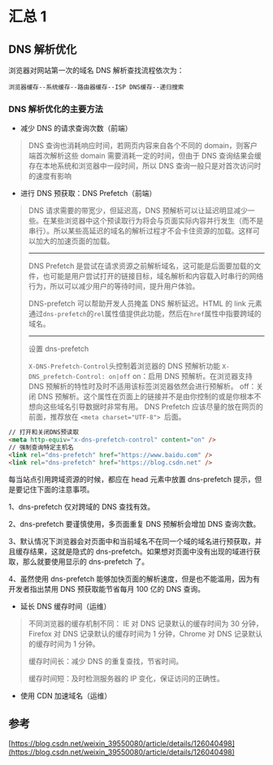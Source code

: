 # 汇总 1

## DNS 解析优化

浏览器对网站第一次的域名 DNS 解析查找流程依次为：

`浏览器缓存--系统缓存--路由器缓存--ISP DNS缓存--递归搜索`

### DNS 解析优化的主要方法

- 减少 DNS 的请求查询次数（前端）

> DNS 查询也消耗响应时间，若网页内容来自各个不同的 domain，则客户端首次解析这些 domain 需要消耗一定的时间，但由于 DNS 查询结果会缓存在本地系统和浏览器中一段时间，所以 DNS 查询一般只是对首次访问时的速度有影响

- 进行 DNS 预获取：DNS Prefetch（前端）

> DNS 请求需要的带宽少，但延迟高，DNS 预解析可以让延迟明显减少一些。在某些浏览器中这个预读取行为将会与页面实际内容并行发生（而不是串行）。所以某些高延迟的域名的解析过程才不会卡住资源的加载。这样可以加大的加速页面的加载。
>
> ---
>
> DNS Prefetch 是尝试在请求资源之前解析域名，这可能是后面要加载的文件，也可能是用户尝试打开的链接目标，域名解析和内容载入时串行的网络行为，所以可以减少用户的等待时间，提升用户体验。
>
> DNS-prefetch 可以帮助开发人员掩盖 DNS 解析延迟。HTML 的 link 元素通过`dns-prefetch`的`rel`属性值提供此功能，然后在`href`属性中指要跨域的域名。
>
> ---
>
> 设置 dns-prefetch
>
> `X-DNS-Prefetch-Control`头控制着浏览器的 DNS 预解析功能
> `X-DNS_prefetch-Control: on|off`
> on：启用 DNS 预解析。在浏览器支持 DNS 预解析的特性时及时不适用该标签浏览器依然会进行预解析。
> off：关闭 DNS 预解析。这个属性在页面上的链接并不是由你控制的或是你根本不想向这些域名引导数据时非常有用。
> DNS Prefetch 应该尽量的放在网页的前面，推荐放在 `<meta charset="UTF-8"> `后面。

```html
// 打开和关闭DNS预读取
<meta http-equiv="x-dns-prefetch-control" content="on" />
// 强制查询特定主机名
<link rel="dns-prefetch" href="https://www.baidu.com" />
<link rel="dns-prefetch" href="https://blog.csdn.net" />
```

每当站点引用跨域资源的时候，都应在 head 元素中放置 dns-prefetch 提示，但是要记住下面的注意事项。

1、dns-prefetch 仅对跨域的 DNS 查找有效。

2、dns-prefetch 要谨慎使用，多页面重复 DNS 预解析会增加 DNS 查询次数。

3、默认情况下浏览器会对页面中和当前域名不在同一个域的域名进行预获取，并且缓存结果，这就是隐式的 dns-prefetch。如果想对页面中没有出现的域进行获取，那么就要使用显示的 dns-prefetch 了。

4、虽然使用 dns-prefetch 能够加快页面的解析速度，但是也不能滥用，因为有开发者指出禁用 DNS 预获取能节省每月 100 亿的 DNS 查询。

- 延长 DNS 缓存时间（运维）

> 不同浏览器的缓存机制不同： IE 对 DNS 记录默认的缓存时间为 30 分钟，Firefox 对 DNS 记录默认的缓存时间为 1 分钟，Chrome 对 DNS 记录默认的缓存时间为 1 分钟。
>
> 缓存时间长：减少 DNS 的重复查找，节省时间。
>
> 缓存时间短：及时检测服务器的 IP 变化，保证访问的正确性。

- 使用 CDN 加速域名（运维）

## 参考

[https://blog.csdn.net/weixin_39550080/article/details/126040498](https://blog.csdn.net/weixin_39550080/article/details/126040498)
